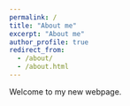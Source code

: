 ```yaml
---
permalink: /
title: "About me" 
excerpt: "About me"
author_profile: true
redirect_from: 
  - /about/
  - /about.html
---
```


Welcome to my new webpage.
